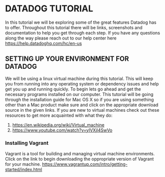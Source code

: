 # DATADOG TUTORIAL
In this tutorial we will be exploring some of the great features Datadog has to offer.  Throughout this tutorial there will be links, screenshots and documentation to help you get through each step.  If you have any questions along the way please reach out to our help center here <https://help.datadoghq.com/hc/en-us>

## SETTING UP YOUR ENVIRONMENT FOR DATADOG

We will be using a linux virtual machine during this tutorial.  This will keep you from running into any operating system or dependency issues and help get you up and running quickly.  To begin lets go ahead and get the necessary programs installed on our computer.  This tutorial will be going through the installation guide for Mac OS X so if you are using something other than a Mac product make sure and click on the appropriate download source in the given links.  If you are new to virtual machines check out these resources to get more acquainted with what they do:
1. <https://en.wikipedia.org/wiki/Virtual_machine>
2. <https://www.youtube.com/watch?v=yIVXjl4SwVo>

### Installing Vagrant
Vagrant is a tool for building and managing virtual machine environments.  Click on the link to begin downloading the oppropriate version of Vagrant for your machine.  <https://www.vagrantup.com/intro/getting-started/index.html>

